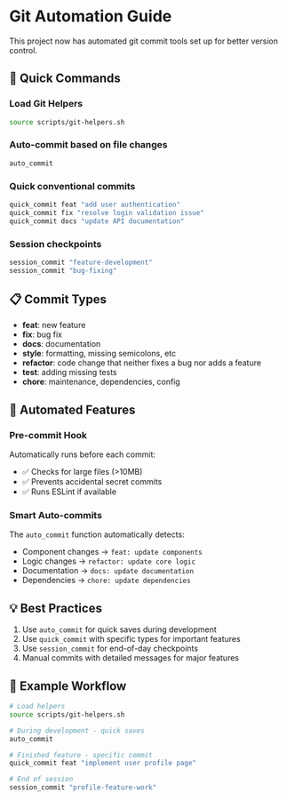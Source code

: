 # Git Automation Guide

This project now has automated git commit tools set up for better version control.

## 🚀 Quick Commands

### Load Git Helpers
```bash
source scripts/git-helpers.sh
```

### Auto-commit based on file changes
```bash
auto_commit
```

### Quick conventional commits
```bash
quick_commit feat "add user authentication"
quick_commit fix "resolve login validation issue"
quick_commit docs "update API documentation"
```

### Session checkpoints
```bash
session_commit "feature-development"
session_commit "bug-fixing"
```

## 📋 Commit Types

- **feat**: new feature
- **fix**: bug fix
- **docs**: documentation
- **style**: formatting, missing semicolons, etc
- **refactor**: code change that neither fixes a bug nor adds a feature
- **test**: adding missing tests
- **chore**: maintenance, dependencies, config

## 🔧 Automated Features

### Pre-commit Hook
Automatically runs before each commit:
- ✅ Checks for large files (>10MB)
- ✅ Prevents accidental secret commits
- ✅ Runs ESLint if available

### Smart Auto-commits
The `auto_commit` function automatically detects:
- Component changes → `feat: update components`
- Logic changes → `refactor: update core logic`
- Documentation → `docs: update documentation`
- Dependencies → `chore: update dependencies`

## 💡 Best Practices

1. Use `auto_commit` for quick saves during development
2. Use `quick_commit` with specific types for important features
3. Use `session_commit` for end-of-day checkpoints
4. Manual commits with detailed messages for major features

## 🎯 Example Workflow

```bash
# Load helpers
source scripts/git-helpers.sh

# During development - quick saves
auto_commit

# Finished feature - specific commit
quick_commit feat "implement user profile page"

# End of session
session_commit "profile-feature-work"